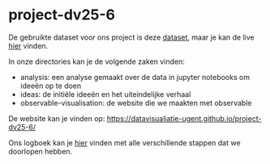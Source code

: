 # project-dv25-6

De gebruikte dataset voor ons project is deze [dataset](data_punctualite_typedetrain.csv), maar je kan de live [hier](https://opendata.infrabel.be/explore/dataset/data_punctualite_typedetrain/information/?disjunctive.rel&sort=maand) vinden.

In onze directories kan je de volgende zaken vinden:
- analysis: een analyse gemaakt over de data in jupyter notebooks om ideeën op te doen
- ideas: de initiële ideeën en het uiteindelijke verhaal
- observable-visualisation: de website die we maakten met observable

De website kan je vinden op: https://datavisualiatie-ugent.github.io/project-dv25-6/

Ons logboek kan je [hier](Logboek%20datavis.pdf) vinden met alle verschillende stappen dat we doorlopen hebben.